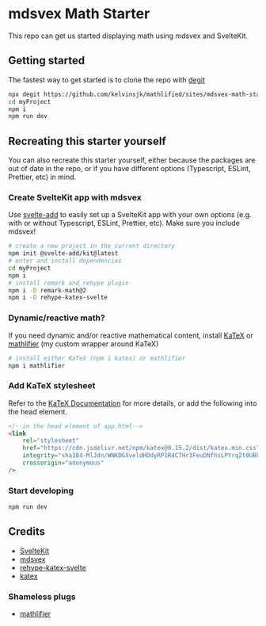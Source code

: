 # mdsvex Math Starter

This repo can get us started displaying math using mdsvex and SvelteKit.

## Getting started

The fastest way to get started is to clone the repo with [degit](https://github.com/Rich-Harris/degit)

```bash
npx degit https://github.com/kelvinsjk/mathlified/sites/mdsvex-math-starter myProject
cd myProject
npm i
npm run dev
```

## Recreating this starter yourself

You can also recreate this starter yourself, either because
the packages are out of date in the repo, or if you
have different options (Typescript, ESLint, Prettier, etc) in mind.

### Create SvelteKit app with mdsvex

Use [svelte-add](https://github.com/svelte-add/svelte-add)
to easily set up a SvelteKit app with your own options (e.g. with or without Typescript, ESLint, Prettier, etc).
Make sure you include mdsvex!

```bash
# create a new project in the current directory
npm init @svelte-add/kit@latest
# enter and install dependencies
cd myProject
npm i
# install remark and rehype plugin
npm i -D remark-math@2
npm i -D rehype-katex-svelte
```

### Dynamic/reactive math?

If you need dynamic and/or reactive mathematical content, install
[KaTeX](https://katex.org) or [mathlifier](https://github.com/kelvinsjk/mathlified/tree/main/packages/mathlifier)
(my custom wrapper around KaTeX)

```bash
# install either KaTeX (npm i katex) or mathlifier
npm i mathlifier
```

### Add KaTeX stylesheet

Refer to the [KaTeX Documentation](https://katex.org/docs/browser.html) for more details, or add
the following into the head element.

```html
<!--in the head element of app.html-->
<link
	rel="stylesheet"
	href="https://cdn.jsdelivr.net/npm/katex@0.15.2/dist/katex.min.css"
	integrity="sha384-MlJdn/WNKDGXveldHDdyRP1R4CTHr3FeuDNfhsLPYrq2t0UBkUdK2jyTnXPEK1NQ"
	crossorigin="anonymous"
/>
```

### Start developing

```bash
npm run dev
```

## Credits

- [SvelteKit](https://kit.svelte.dev/)
- [mdsvex](https://github.com/pngwn/MDsveX)
- [rehype-katex-svelte](https://github.com/kwshi/rehype-katex-svelte)
- [katex](https://katex.org/)

### Shameless plugs

- [mathlifier](https://github.com/kelvinsjk/mathlified/tree/main/packages/mathlifier)
